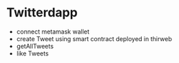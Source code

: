 # Twitterdapp
- connect metamask wallet
- create Tweet using smart contract deployed in thirweb
- getAllTweets
- like Tweets
